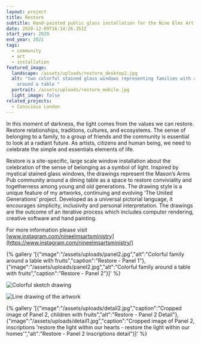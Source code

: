```yaml
---
layout: project
title: Restore
subtitle: Hand-painted public glass installation for the Nine Elms Art Ministry.
date: 2020-12-09T16:14:26.351Z
start_year: 2020
end_year: 2021
tags:
  - community
  - art
  - installation
featured_image:
  landscape: /assets/uploads/restore_desktop2.jpg
  alt: "two colorful stained glass windows representing families with animals
    around a table "
  portrait: /assets/uploads/restore_mobile.jpg
  light_image: false
related_projects:
  - Conscious London
---
```

In this moment of darkness, the light comes from the values we can restore. Restore relationships, traditions, cultures, and ecosystems. The sense of belonging to a family, to a group of friends and the community is essential to look at a radiant future. As artists, citizens and human being, we need to celebrate the simple and essentials elements of life. 

Restore is a site-specific, large scale window installation about the celebration of the sense of belonging as a symbol of light. Inspired by mystical stained glass windows, the drawings represent the Mason’s Arms Pub community around a dining table as a space to restore conviviality and togetherness among young and old generations. The drawing style is a unique feature of my artworks, continuing and evolving ‘The United Generations’ project. Developed as a universal pictorial language, it encourages simplicity, inclusivity and personal interpretation. The drawings are the outcome of an iterative process which includes computer rendering, creative software and hand painting.

For more information please visit [www.instagram.com/nineelmsartsministry](https://www.instagram.com/nineelmsartsministry/)

{% gallery '[{"image":"/assets/uploads/panel2.jpg","alt":"Colorful family around a table with fruits","caption":"Restore - Panel 1"},{"image":"/assets/uploads/panel2.jpg","alt":"Colorful family around a table with fruits","caption":"Restore - Panel 2"}]' %}

![Colorful sketch drawing ](/assets/uploads/restore_sketch.jpg "Restore - Sketch drawing ")

![Line drawing of the artwork](/assets/uploads/restore_techdrawing.jpg "Restore - Technical drawing")

{% gallery '[{"image":"/assets/uploads/detail2.jpg","caption":"Cropped image of Panel 2, children with fruits","alt":"Restore - Panel 2 Detail"},{"image":"/assets/uploads/detail1.jpg","caption":"Cropped image of Panel 2, inscriptions 'restore the light within our hearts - restore the light within our homes'","alt":"Restore - Panel 2 Inscriptions detail"}]' %}